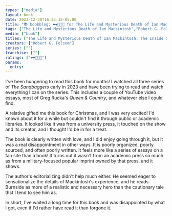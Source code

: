 ```yaml
---
types: ["media"]
layout: book
date: 2023-12-30T16:23:15-05:00
title: "📚 bookblog: ❤️❤️🖤🖤🖤 for The Life and Mysterious Death of Ian Mackintosh: The Inside Story of The Sandbaggers and Television's Top Spy, by Robert G. Folsom"
tags: ["The Life and Mysterious Death of Ian Mackintosh","Robert G. Folsom","Ian Mackintosh","The Sandbaggers","Greg Rucka","Queen & Country"]
media: ["book"]
titles: ["The Life and Mysterious Death of Ian Mackintosh: The Inside Story of The Sandbaggers and Television's Top Spy"]
creators: ["Robert G. Folsom"]
series: [""]
franchise: [""]
ratings: ["❤️❤️🖤🖤🖤"]
params:
  entry:
---
```


I've been hungering to read this book for months! I watched all three series of *The Sandbaggers* early in 2023 and have been trying to read and watch everything I can on the series. This includes a couple of YouTube video essays, most of Greg Rucka's *Queen & Country*, and whatever else I could find.

A relative gifted me this book for Christmas, and I was very excited! I'd known about it for a while but couldn't find it through public or academic libraries. It looked like it was from a university press, it touched on the show and its creator, and I thought I'd be in for a treat.

The book is clearly written with love, and I did enjoy going through it, but it was a real disappointment in other ways. It is poorly organized, poorly sourced, and often poorly written. It feels more like a series of essays on a fan site than a book! It turns out it wasn't from an academic press so much as from a military-focused popular imprint owned by that press, and it shows.

The author's editorializing didn't help much either. He seemed eager to sensationalize the details of Mackintosh's experience, and he reads Burnside as more of a realistic and necessary hero than the cautionary tale thst I tend to see him as.

In short, I've waited a long time for this book and was disappointed by what I got, even if I'd rather have read it than forgone it.
